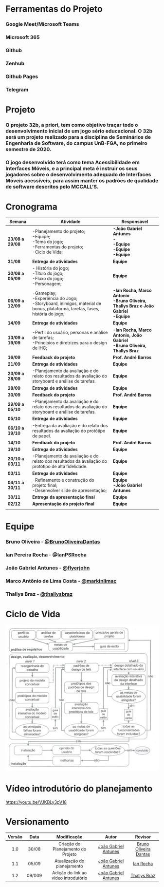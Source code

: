 # **Ferramentas do Projeto**
### Google Meet/Microsoft Teams
### Microsoft 365
### Github
### Zenhub
### Github Pages
### Telegram

# **Projeto**
### O projeto 32b, a priori, tem como objetivo traçar todo o desenvolvimento inicial de um jogo sério educacional. O 32b será um projeto realizado para a disciplina de Seminários de Engenharia de Software, do campus UnB-FGA, no primeiro semestre de 2020.
### O jogo desenvolvido terá como tema Acessibilidade em Interfaces Móveis, e a principal meta é instruir os seus jogadores sobre o desenvolvimento adequado de Interfaces Móveis acessíveis, para assim manter os padrões de qualidade de software descritos pelo MCCALL’S.

# Cronograma
| Semana | Atividade | Responsável |
| --- | --- | --- |
| **23/08 a 29/08** | -Planejamento do projeto; <br>-Equipe; <br>-Tema do jogo; <br>-Ferramentas do projeto; <br>-Ciclo de Vida; | **-João Gabriel Antunes**<br>**-**<br>**-Equipe**<br>**-Equipe** <br>**-Equipe**|
| **31/08** | **Entrega de atividades** |**Equipe** |
|**30/08 a 05/09** | - História do jogo; <br>-Título do jogo;<br>-Fluxo do jogo;<br>-Personagem; | **Equipe** |
| **06/09 a 12/09** |-Gameplay; <br>-Experiência do Jogo; <br>-Storyboard, inimigos, material de bonus, plataforma, tarefas, fases, história do jogo; | **-Ian Rocha, Marco Antonio**<br>**-Bruno Oliveira, Thallys Braz e João Gabriel**<br>**-Equipe** |
| **14/09** | **Entrega de atividades** | **Equipe** |
| **13/09 a 19/09** |-Perfil do usuário, personas e análise de tarefas; <br>-Princípios e diretrizes para o design de IHC; | **-Ian Rocha, Marco Antonio, João Gabriel**<br>**-Bruno Oliveira, Thallys Braz**|
| **16/09** | **Feedback do projeto** | **Prof. André Barros** |
| **21/09** | **Entrega de atividades** | **Equipe** |
| **23/09 a 28/09** |-Planejamento da avaliação e do relato dos resultados da avaliação do storyboard e análise de tarefas. | **Equipe** |
| **28/09** | **Entrega de atividades** | **Equipe** |
| **30/09** | **Feedback do projeto** | **Prof. André Barros** |
| **29/09 a 05/10** |-Planejamento da avaliação e do relato dos resultados da avaliação do storyboard e análise de tarefas. | **Equipe** |
| **05/10** | **Entrega de atividades** | **Equipe** |
| **06/10 a 19/10** |-Entrega da avaliação e do relato dos resultados da avaliação do protótipo de papel. | **Equipe** |
| **14/10** | **Feedback do projeto** | **Prof. André Barros** |
| **19/10** | **Entrega de atividades** | **Equipe** |
| **20/10 a 03/11** |-Planejamento da avaliação e do relato dos resultados da avaliação do protótipo de alta fidelidade. | **Equipe** |
| **03/11** | **Entrega de atividades** | **Equipe** |
| **04/11 a 30/11** |-Refinamento e construção do projeto final; <br>-Desenvolver slide de apresentação; | **Equipe**<br> **-João Gabriel Antunes** |
| **30/11** | **Entrega da apresentação final** | **Equipe** |
| **02/12** | **Apresentação do projeto final** | **Equipe** |
||||

# **Equipe**
### Bruno Oliveira - [@BrunoOliveiraDantas](https://github.com/BrunoOliveiraDantas)
### Ian Pereira Rocha - [@IanPSRocha](https://github.com/IanPSRocha)
### João Gabriel Antunes - [@flyerjohn](https://github.com/flyerjohn)
### Marco Antônio de Lima Costa - [@markinlimac](https://github.com/markinlimac)
### Thallys Braz - [@thallysbraz](https://github.com/thallysbraz)

# **Ciclo de Vida**
![Ciclo de Vida](/img/ciclodevida.jpg)

# **Vídeo introdutório do planejamento**
<https://youtu.be/VJKBLy3pV18>

# **Versionamento**
| Versão | Data | Modificação | Autor | Revisor |
| :---: | :---: | :---: | :---: | :---: |
| 1.0 | 30/08 | Criação do Planejamento do Projeto | [João Gabriel Antunes](https://github.com/flyerjohn) | [Bruno Oliveira Dantas](https://github.com/BrunoOliveiraDantas)
| 1.1 | 05/09 | Atualização do planejamento | [João Gabriel Antunes](https://github.com/flyerjohn) | [Ian Rocha](https://github.com/IanPSRocha)
| 1.2 | 09/009 | Adição do link ao vídeo introdutório | [João Gabriel Antunes](https://github.com/flyerjohn) | [Thallys Braz](https://github.com/thallysbraz)